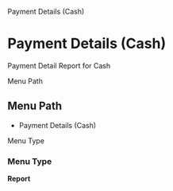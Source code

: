 
Payment Details (Cash)
# Payment Details (Cash)


Payment Detail Report for Cash

Menu Path
## Menu Path



- Payment Details (Cash)

Menu Type
### Menu Type

**Report**

